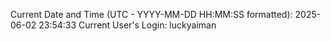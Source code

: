 Current Date and Time (UTC - YYYY-MM-DD HH:MM:SS formatted): 2025-06-02 23:54:33
Current User's Login: luckyaiman
